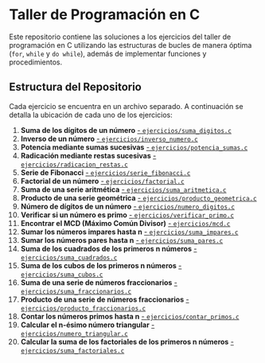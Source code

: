 
# Taller de Programación en C

Este repositorio contiene las soluciones a los ejercicios del taller de programación en C utilizando las estructuras de bucles de manera óptima (`for`, `while` y `do while`), además de implementar funciones y procedimientos.

## Estructura del Repositorio

Cada ejercicio se encuentra en un archivo separado. A continuación se detalla la ubicación de cada uno de los ejercicios:

1. **Suma de los dígitos de un número**
   [- `ejercicios/suma_digitos.c`](https://github.com/SuperAlexXD/ProgramacionFuncionesProcedimientos/blob/main/FuncionMientras/MientrasSumarDigitos.c)
2. **Inverso de un número**
   [- `ejercicios/inverso_numero.c`](https://github.com/SuperAlexXD/ProgramacionFuncionesProcedimientos/blob/main/FuncionMientras/MientrasInvertirNumero.c)
3. **Potencia mediante sumas sucesivas**
   [- `ejercicios/potencia_sumas.c`](https://github.com/SuperAlexXD/ProgramacionFuncionesProcedimientos/blob/main/FuncionPara/ParaFactorial.c)
4. **Radicación mediante restas sucesivas**
   [- `ejercicios/radicacion_restas.c`](https://github.com/SuperAlexXD/ProgramacionFuncionesProcedimientos/blob/main/FuncionMientras/MientrasRaices.c)
5. **Serie de Fibonacci**
   [- `ejercicios/serie_fibonacci.c`](https://github.com/SuperAlexXD/ProgramacionFuncionesProcedimientos/blob/main/FuncionPara/ParaSerieFibonacci.c)
6. **Factorial de un número**
   [- `ejercicios/factorial.c`](https://github.com/SuperAlexXD/ProgramacionFuncionesProcedimientos/blob/main/FuncionPara/ParaFactorial.c)
7. **Suma de una serie aritmética**
   [- `ejercicios/suma_aritmetica.c`](https://github.com/SuperAlexXD/ProgramacionFuncionesProcedimientos/blob/main/FuncionPara/ParaSumaAritmetica.c)
8. **Producto de una serie geométrica**
   [- `ejercicios/producto_geometrica.c`](https://github.com/SuperAlexXD/ProgramacionFuncionesProcedimientos/blob/main/FuncionPara/ParaProductoGeometrico.c)
9. **Número de dígitos de un número**
   [- `ejercicios/numero_digitos.c`](https://github.com/SuperAlexXD/ProgramacionFuncionesProcedimientos/blob/main/FuncionMientras/MientrasContarDigitos.c)
10. **Verificar si un número es primo**
    [- `ejercicios/verificar_primo.c`](https://github.com/SuperAlexXD/ProgramacionFuncionesProcedimientos/blob/main/FuncionPara/ParaPrimos.c)
11. **Encontrar el MCD (Máximo Común Divisor)**
    [- `ejercicios/mcd.c`](https://github.com/SuperAlexXD/ProgramacionFuncionesProcedimientos/blob/main/FuncionMientras/MientrasMCD.c)
12. **Sumar los números impares hasta n**
    [- `ejercicios/suma_impares.c`](https://github.com/SuperAlexXD/ProgramacionFuncionesProcedimientos/blob/main/FuncionPara/ParaSumaImpares.c)
13. **Sumar los números pares hasta n**
    [- `ejercicios/suma_pares.c`](https://github.com/SuperAlexXD/ProgramacionFuncionesProcedimientos/blob/main/FuncionPara/ParaSumaPares.c)
14. **Suma de los cuadrados de los primeros n números**
    [- `ejercicios/suma_cuadrados.c`](https://github.com/SuperAlexXD/ProgramacionFuncionesProcedimientos/blob/main/FuncionHacer/HacerSumaCuadrados.c)
15. **Suma de los cubos de los primeros n números**
    [- `ejercicios/suma_cubos.c`](https://github.com/SuperAlexXD/ProgramacionFuncionesProcedimientos/blob/main/FuncionHacer/HacerSumaCubos.c)
16. **Suma de una serie de números fraccionarios**
    [- `ejercicios/suma_fraccionarios.c`](https://github.com/SuperAlexXD/ProgramacionFuncionesProcedimientos/blob/main/FuncionHacer/HacerSumaFracciones.c)
17. **Producto de una serie de números fraccionarios**
    [- `ejercicios/producto_fraccionarios.c`](https://github.com/SuperAlexXD/ProgramacionFuncionesProcedimientos/blob/main/FuncionHacer/HacerMultiplicarFraccciones.c)
18. **Contar los números primos hasta n**
    [- `ejercicios/contar_primos.c`](https://github.com/SuperAlexXD/ProgramacionFuncionesProcedimientos/blob/main/FuncionHacer/HacerContarPrimos.c)
19. **Calcular el n-ésimo número triangular**
    [- `ejercicios/numero_triangular.c`](https://github.com/SuperAlexXD/ProgramacionFuncionesProcedimientos/blob/main/FuncionHacer/HacerSumaTrinagular.c)
20. **Calcular la suma de los factoriales de los primeros n números**
    [- `ejercicios/suma_factoriales.c`](https://github.com/SuperAlexXD/ProgramacionFuncionesProcedimientos/blob/main/FuncionMientras/MientrasFactorial.c)
